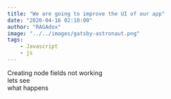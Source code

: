 ```yaml
---
title: "We are going to improve the UI of our app"
date: "2020-04-16 02:10:00"
author: "RAGAdox"
image: "../../images/gatsby-astronaut.png"
tags:
    - Javascript
    - js
---
```


Creating node fields not working   
lets see   
what happens
